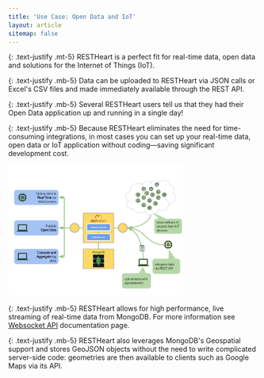 ```yaml
---
title: 'Use Case: Open Data and IoT'
layout: article
sitemap: false
---
```


{: .text-justify .mt-5}
RESTHeart is a perfect fit for real-time data, open data and solutions for the Internet of Things (IoT).

{: .text-justify .mb-5}
Data can be uploaded to RESTHeart via JSON calls or Excel's CSV files and made immediately available through the REST API.

{: .text-justify .mb-5}
Several RESTHeart users tell us that they had their Open Data application up and running in a single day!

{: .text-justify .mb-5}
Because RESTHeart eliminates the need for time-consuming integrations, in most cases you can set up your real-time data, open data or IoT application without coding—saving significant development cost.

<img src="/images/restheart-open-data-and-iot.svg" width="70%" height="auto" class="mx-auto d-block img-responsive" />

{: .text-justify .mb-5}
RESTHeart allows for high performance, live streaming of real-time data from MongoDB. For more information see [Websocket API](/docs/mongodb-websocket/) documentation page.

{: .text-justify .mb-5}
RESTHeart also leverages MongoDB's Geospatial support and stores GeoJSON objects without the need to write complicated server-side code: geometries are then available to clients such as Google Maps via its API.
